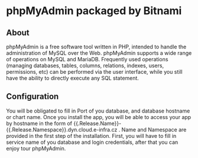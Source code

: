 # phpMyAdmin packaged by Bitnami

## About
phpMyAdmin is a free software tool written in PHP, intended to handle the administration of MySQL over the Web. phpMyAdmin supports a wide range of operations on MySQL and MariaDB. Frequently used operations (managing databases, tables, columns, relations, indexes, users, permissions, etc) can be performed via the user interface, while you still have the ability to directly execute any SQL statement.

## Configuration
You will be obligated to fill in Port of you database, and database hostname or chart name. Once you install the app, you will be able to access your app by hostname in the form of {{.Release.Name}}-{{.Release.Namespace}}.dyn.cloud.e-infra.cz . Name and Namespace are provided in the first step of the installation. First, you will have to fill in service name of you database and login credentials, after that you can enjoy tour phpMyAdmin.

